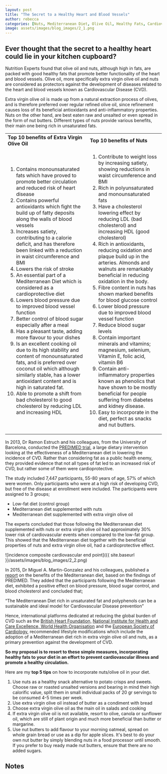 ```yaml
---
layout: post
title: "The Secret to a Healthy Heart and Blood Vessels"
author: rebecca
categories: [Nuts, Mediterranean Diet, Olive Oil, Healthy Fats, Cardiovascular Health]
image: assets/images/blog_images/2_1.png
---
```

## Ever thought that the secret to a healthy heart could lie in your kitchen cupboard?

Nutrition Experts found that olive oil and nuts, although high in fats, are packed with good healthy fats that promote better functionality of the heart and blood vessels. Olive oil, more specifically extra virgin olive oil and nuts are considered as protectors against the development of diseases related to the heart and blood vessels known as Cardiovascular Disease (CVD).

Extra virgin olive oil is made up from a natural extraction process of olives, and is therefore preferred over regular refined olive oil, since refinement causes loss of its beneficial antioxidants and anti-inflammatory properties. Nuts on the other hand, are best eaten raw and unsalted or even spread in the form of nut butters. Different types of nuts provide various benefits, their main one being rich in unsaturated fats. 



<table>
  <tr>
   <td><strong>Top 10 benefits of Extra Virgin Olive Oil</strong></td>
   <td><strong>Top 10 benefits of Nuts </strong></td>
  </tr>
  <tr>
   <td>
        <ol>
            <li>Contains monounsaturated fats which have proved to promote better circulation and reduced risk of heart disease</li>
            <li>Contains powerful antioxidants which fight the build up of fatty deposits along the walls of blood vessels</li>
            <li>Increases satiety, contributing to a calorie deficit, and has therefore been linked with a reduction in waist circumference and BMI</li>
            <li>Lowers the risk of stroke</li>
            <li>An essential part of a Mediterranean Diet which is considered as a cardioprotective diet</li>
            <li>Lowers blood pressure due to improved blood vessel function</li>
            <li>Better control of blood sugar especially after a meal</li>
            <li>Has a pleasant taste, adding more flavour to your dishes</li>
            <li>Is an excellent cooking oil due to its high stability and content of monounsaturated fats, and is preferred over coconut oil which although similarly stable, has a lower antioxidant content and is high in saturated fat.</li>
            <li>Able to promote a shift from bad cholesterol to good cholesterol by reducing LDL and increasing HDL</li>
        </ol>
   </td>
   <td>
        <ol>
            <li>Contribute to weight loss by increasing satiety, showing reductions in waist circumference and BMI</li>
            <li>Rich in polyunsaturated and monounsaturated fats</li>
            <li>Have a cholesterol lowering effect by reducing LDL (bad cholesterol) and increasing HDL (good cholesterol)</li>
            <li>Rich in antioxidants, reducing oxidation and plaque build up in the arteries. Almonds and walnuts are remarkably beneficial in reducing oxidation in the body.</li>
            <li>Fibre content in nuts has shown marked benefits for blood glucose control</li>
            <li>Lower blood pressure due to improved blood vessel function</li>
            <li>Reduce blood sugar levels</li>
            <li>Contain important minerals and vitamins; magnesium, selenium, Vitamin E, folic acid, vitamin B6</li>
            <li>Contain anti-inflammatory properties known as phenolics that have shown to be mostly beneficial for people suffering from diabetes and kidney disease.</li> 
            <li>Easy to incorporate in the diet, perfect as snacks and nut butters.</li>
        </ol>
   </td>
  </tr>
</table>

In 2013, Dr Ramon Estruch and his colleagues, from the University of Barcelona, conducted the [PREDIMED trial](https://pubmed.ncbi.nlm.nih.gov/23432189/), a large dietary intervention looking at the effectiveness of a Mediterranean diet in lowering the incidence of CVD. Rather than considering fat as a public health enemy, they provided evidence that not all types of fat led to an increased risk of CVD, but rather some of them were cardioprotective. 

The study included 7,447 participants, 55-80 years of age, 57% of which were women. Only participants who were at a high risk of developing CVD, but free of the disease at enrollment were included. The participants were assigned to 3 groups;
* Low-fat diet (control group)
* Mediterranean diet supplemented with nuts
* Mediterranean diet supplemented with extra virgin olive oil

The experts concluded that those following the Mediterranean diet supplemented with nuts or extra virgin olive oil had approximately 30% lower risk of cardiovascular events when compared to the low-fat group. This showed that the Mediterranean diet together with the beneficial properties of nuts and extra virgin olive oil, had a cardioprotective effect.

![incidence composite cardiovascular end point]({{ site.baseurl }}/assets/images/blog_images/2_2.png)

In 2015, Dr Miguel A. Martin-Gonzalez and his colleagues, published a [report](https://www.researchgate.net/publication/275896091_Benefits_of_the_Mediterranean_diet_insights_rrom_the_PREDIMED_study) on the benefits of the Mediterranean diet, based on the findings of PREDIMED. They added that the participants following the Mediterranean diet, exhibited a positive effect on blood pressure, blood sugar control, and blood cholesterol and concluded that; 

“The Mediterranean Diet rich in unsaturated fat and polyphenols can be a sustainable and ideal model for Cardiovascular Disease prevention” 

Hence, international platforms dedicated at reducing the global burden of CVD such as the [British Heart Foundation,](https://www.bhf.org.uk/informationsupport/heart-matters-magazine/nutrition/mediterranean-diet) [National Institute for Health and Care Excellence, World Health Organisation](https://www.nice.org.uk/guidance/ph25/documents/ph25-prevention-of-cardiovascular-disease-evidence-update2) and the [European Society of Cardiology](https://www.escardio.org/Education/ESC-Prevention-of-CVD-Programme/Treatment-goals/Risk-factor-control/nutrition), recommended lifestyle modifications which include the adoption of a Mediterranean diet rich in extra virgin olive oil and nuts, as a primary prevention against the development of CVD. 

**So my proposal is to resort to these simple measures, incorporating healthy fats to your diet in an effort to prevent cardiovascular illness and promote a healthy circulation.**

Here are my **top 5 tips** on how to incorporate nuts/olive oil in your diet. 

1. Use nuts as a healthy snack alternative to potato crisps and sweets. Choose raw or roasted unsalted versions and bearing in mind their high calorific value, split them in small individual packs of 20 gr servings to be consumed 4-5 times per week. 
2. Use extra virgin olive oil instead of butter as a condiment with bread
3. Choose extra virgin olive oil as the main oil in salads and cooking 
4. If extra virgin olive oil is not available, resort to olive, canola or sunflower oil, which  are still of plant origin and much more beneficial than butter or margarine. 
5. Use nut butters to add flavour to your morning oatmeal, spread on whole grain bread or use as a dip for apple slices. It's best to do your own nut butter by simply blending nuts in a food processor until smooth. If you prefer to buy ready made nut butters, ensure that there are no added sugars. 

## Notes

[^1]: This article is based on the research findings of Estruch, R., Ros, E., Salas-Salvadó, J., Covas, M., Corella, D., & Arós, F. et al. (2013), in their study on the  Primary Prevention of Cardiovascular Disease with a Mediterranean Diet  and Martínez-González, M., Salas-Salvadó, J., Estruch, R., Corella, D., Fitó, M., & Ros, E. (2015), that looked at the Benefits of the Mediterranean Diet. The 2016 Maltese Dietary Guidelines published by the Health Promotion & Disease Prevention Directorate within the Ministry for Health, were used as a guidance for the nutritional advice provided. 
